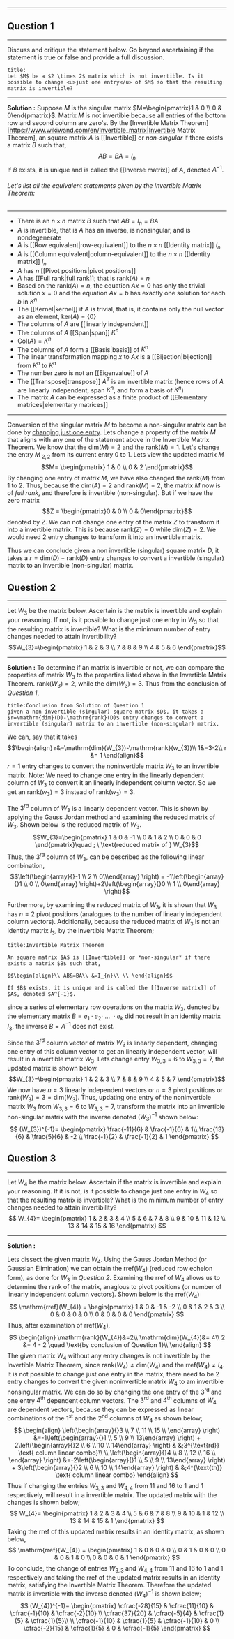 ***
## Question 1
***
Discuss and critique the statement below. Go beyond ascertaining if the statement is true or false and provide a full discussion.
```ad-note
title:
Let $M$ be a $2 \times 2$ matrix which is not invertible. Is it possible to change <u>just one entry</u> of $M$ so that the resulting matrix is invertible?
```
***
**Solution :**
Suppose $M$ is the singular matrix $M=\begin{pmatrix}1  & 0 \\ 0  & 0\end{pmatrix}$. Matrix $M$ is not invertible because all entries of the bottom row and second column are zero's. 
By the [Invertible Matrix Theorem][https://www.wikiwand.com/en/Invertible_matrix|Invertible Matrix Theorem], an square matrix $A$ is [[Invertible]] or *non-singular* if there exists a matrix $B$ such that,
$$AB=BA=I_{n}$$
If $B$ exists, it is unique and is called the [[Inverse matrix]] of $A$, denoted $A^{-1}$. 

###### Let's list all the equivalent statements given by the Invertible Matrix Theorem:
***
- There is an $n\times n$ matrix $B$ such that $AB = I_{n}=BA$
- $A$ is invertible, that is $A$ has an inverse, is nonsingular, and is nondegenerate
- $A$ is [[Row equivalent|row-equivalent]] to the $n\times n$ [[Identity matrix]] $I_{n}$
- $A$ is [[Column equivalent|column-equivalent]] to the $n\times n$ [[Identity matrix]] $I_{n}$
- $A$ has $n$ [[Pivot positions|pivot positions]] 
- $A$ has [[Full rank|full rank]]; that is $\mathrm{rank}(A)=n$ 
- Based on the $\mathrm{rank}(A)=n$, the equation $Ax=0$ has only the trivial solution $x=0$ and the equation $Ax=b$ has exactly one solution for each $b$ in $K^{n}$
- The [[Kernel|kernel]] if $A$ is trivial, that is, it contains only the null vector as an element, $\mathrm{ker}(A)=\{ 0 \}$ 
- The columns of $A$ are [[linearly independent]] 
- The columns of $A$ [[Span|span]] $K^{n}$
- $\mathrm{Col}(A)=K^{n}$ 
- The columns of $A$ form a [[Basis|basis]] of $K^{n}$
- The linear transformation mapping $x$ to $Ax$ is a [[Bijection|bijection]] from $K^{n}$ to $K^{n}$
- The number zero is not an [[Eigenvalue]] of $A$
- The [[Transpose|transpose]] $A^{T}$ is an invertible matrix (hence rows of $A$ are linearly independent, span $K^{n}$, and form a basis of $K^{n}$)
- The matrix $A$ can be expressed as a finite product of [[Elementary matrices|elementary matrices]] 
***
Conversion of the singular matrix $M$ to become a non-singular matrix can be done by <u>changing just one entry</u>. Lets change a property of the matrix $M$ that aligns with any one of the statement above in the Invertible Matrix Theorem.  We know that the $\mathrm{dim}(M)=2$ and the $\mathrm{rank}(M) = 1$. Let's change the entry $M_{ \ 2,2}$ from its current entry $0$ to $1$.
Lets view the updated matrix $M$
$$M= \begin{pmatrix}
1 & 0 \\
0  & 2
\end{pmatrix}$$
By changing one entry of matrix $M$, we have also changed the $\mathrm{rank}(M)$ from $1$ to $2$. Thus, because the $\mathrm{dim}(A)=2$ and $\mathrm{rank}(M)=2$, the matrix $M$ now is of *full rank*, and therefore is invertible (non-singular). 
But if we have the zero matrix $$Z = \begin{pmatrix}0 & 0 \\ 0 & 0\end{pmatrix}$$denoted by $Z$. 
We can not change one entry of the matrix $Z$ to transform it into a invertible matrix. This is because $\mathrm{rank}(Z)=0$ while $\mathrm{dim}(Z)=2$. We would need $2$ entry changes to transform it into an invertible matrix.

Thus we can conclude given a non invertible (singular) square matrix $D$, it takes a $r=\mathrm{dim}(D)-\mathrm{rank}(D)$ entry changes to convert a invertible (singular) matrix to an invertible (non-singular) matrix. 

## Question 2 
***
Let $W_{3}$ be the matrix below. Ascertain is the matrix is invertible and explain your reasoning. If not, is it possible to change just one entry in $W_{3}$ so that the resulting matrix is invertible? What is the minimum number of entry changes needed to attain invertibility?
$$W_{3}=\begin{pmatrix}
1 & 2 & 3 \\
7 & 8 & 9 \\
4 & 5 & 6
\end{pmatrix}$$
***
**Solution :**
To determine if an matrix is invertible or not, we can compare the properties of matrix $W_{3}$ to the properties listed above in the Invertible Matrix Theorem. $\mathrm{rank}(W_{3})=2$, while the $\mathrm{dim}(W_{3})=3$. Thus from the conclusion of *Question 1*,
```ad-note
title:Conclusion from Solution of Question 1
given a non invertible (singular) square matrix $D$, it takes a $r=\mathrm{dim}(D)-\mathrm{rank}(D)$ entry changes to convert a invertible (singular) matrix to an invertible (non-singular) matrix. 
```
We can, say that it takes 
$$\begin{align}
r&=\mathrm{dim}(W_{3})-\mathrm{rank}(w_{3})\\
1&=3-2\\
r &= 1
\end{align}$$
$r=1$ entry changes to convert the noninvertible matrix $W_{3}$ to an invertible matrix. 
Note: We need to change  one entry in the linearly dependent column of $W_{3}$ to convert it an linearly independent column vector. So we get an $\mathrm{rank}(w_{3})=3$ instead of $\mathrm{rank}(w_{3})=3$. 

The $3^{\text{rd}}$ column of $W_{3}$ is a linearly dependent vector. This is shown by applying the Gauss Jordan method and examining the reduced matrix of $W_{3}$. Shown below is the reduced matrix of $W_{3}$.
$$W_{3}=\begin{pmatrix}
1 & 0  & -1 \\
0 & 1 & 2 \\
0 & 0 & 0
\end{pmatrix}\quad ; \ \text{reduced matrix of } W_{3}$$
Thus, the $3^{\text{rd}}$ column of $W_{3}$, can be described as the following linear combination,
$$\left(\begin{array}{}-1 \\ 2 \\ 0\\\end{array} \right) = -1\left(\begin{array}{}1 \\ 0 \\ 0\end{array} \right)+2\left(\begin{array}{}0 \\ 1 \\ 0\end{array} \right)$$

Furthermore, by examining the reduced matrix of $W_{3}$,  it is shown that $W_{3}$ has $n=2$ pivot positions (analogues to the number of linearly independent column vectors). Additionally, because the reduced matrix of $W_{3}$ is not an Identity matrix $I_{3}$, by the Invertible Matrix Theorem; 

```ad-note
title:Invertible Matrix Theorem

An square matrix $A$ is [[Invertible]] or *non-singular* if there exists a matrix $B$ such that,

$$\begin{align}\\ AB&=BA\\ &=I_{n}\\ \\ \end{align}$$

If $B$ exists, it is unique and is called the [[Inverse matrix]] of $A$, denoted $A^{-1}$. 
```

since a series of elementary row operations on the matrix $W_{3}$, denoted by the elementary matrix $B =  e_{1}\cdot e_{2}\cdot \  \dots \ \cdot  e_{k}$  did not result in an identity matrix $I_{3}$, the inverse $B=A^{-1}$ does not exist. 

Since the $3^{\text{rd}}$ column vector of matrix $W_{3}$ is linearly dependent, changing one entry of this column vector to get an linearly independent vector, will result in a invertible matrix $W_{3}$. 
Lets change entry $W_{3,3}=6$ to $W_{3,3} = 7$, the updated matrix is shown below. 
$$W_{3}=\begin{pmatrix}
1 & 2 & 3 \\
7 & 8 & 9 \\
4 & 5 & 7
\end{pmatrix}$$ 
We now have $n=3$ linearly independent vectors or $n=3$ pivot positions or $\mathrm{rank}(W_{3})=3=\mathrm{dim}(W_{3})$. 
Thus, updating one entry of the noninvertible matrix $W_{3}$ from $W_{3,3}=6$ to $W_{3,3}=7$, transform the matrix into an invertible non-singular matrix with the inverse denoted $(W_{3})^{-1}$ shown below:
$$
(W_{3})^{-1}=
\begin{pmatrix}
\frac{-11}{6} & \frac{-1}{6} & 1\\
\frac{13}{6} & \frac{5}{6} & -2 \\
\frac{-1}{2} & \frac{-1}{2} & 1
\end{pmatrix}
$$

## Question 3
***
Let $W_{4}$ be the matrix below. Ascertain if the matrix is invertible and explain your reasoning. If it is not, is it possible to change just one entry in $W_{4}$ so that the resulting matrix is invertible? What is the minimum number of entry changes needed to attain invertibility? 
$$
W_{4}=
\begin{pmatrix}
1 & 2 & 3 & 4 \\
5 & 6 & 7 & 8 \\
9 & 10 & 11 & 12 \\
13 & 14 & 15 & 16
\end{pmatrix}
$$
***
**Solution :**

Lets dissect the given matrix $W_{4}$.
Using the 
Gauss Jordan Method (or Gaussian Elimination) we can obtain the $\mathrm{rref}(W_{4})$ (reduced row echelon form), as done for $W_{3}$ in *Question 2*. Examining the $\mathrm{rref}$ of $W_{4}$ allows us to determine the $\mathrm{rank}$ of the matrix, anaglous to pivot positions (or number of linearly independent column vectors). Shown below is the $\mathrm{rref}(W_{4})$ 
$$
\mathrm{rref}(W_{4}) =
\begin{pmatrix}
1  &  0  &  -1  &  -2 \\
0  &  1  &  2  &  3 \\
0  &  0  &  0  &  0 \\
0  &  0  & 0  & 0 
\end{pmatrix}
$$
Thus, after examination of $\mathrm{rref}(W_{4})$, 
$$
\begin{align}
\mathrm{rank}(W_{4})&=2\\
\mathrm{dim}(W_{4})&= 4\\
2 &= 4 - 2 \quad \text{by conclusion of Question 1}\\
\end{align}
$$
The given matrix $W_{4}$ without any entry changes is not invertible by the Invertible Matrix Theorem, since $\mathrm{rank}(W_{4})\neq \mathrm{dim}(W_{4})$ and the $\mathrm{rref}(W_{4})\neq I_{4}$.  
It is not possible to change just one entry in the matrix, there need to be $2$ entry changes to convert the given noninvertible matrix $W_{4}$ to am invertible nonsingular matrix.
We can do so by changing the one entry of the $3^{\text{rd}}$ and one entry $4^{\text{th}}$ dependent column vectors. The  $3^{\text{rd}}$ and $4^{\text{th}}$ columns of $W_{4}$ are dependent vectors, because they can be expressed as linear combinations of the $1^{\text{st}}$ and the $2^{\text{nd}}$ columns of $W_{4}$ as shown below;
$$
\begin{align}
\left(\begin{array}{}3  \\
7 \\
11 \\
15 \\
\end{array} \right)
&=-1\left(\begin{array}{}1 \\
5 \\
9 \\
13\end{array} \right) + 2\left(\begin{array}{}2 \\
6 \\
10 \\
14\end{array} \right)
 & &;3^{\text{rd}} \text{ column linear combo}\\
\\
 \left(\begin{array}{}4  \\
8 \\
12 \\
16 \\
\end{array} \right)
&=-2\left(\begin{array}{}1 \\
5 \\
9 \\
13\end{array} \right) + 3\left(\begin{array}{}2 \\
6 \\
10 \\
14\end{array} \right)
 & &;4^{\text{th}} \text{ column linear combo}
\end{align}
$$
Thus if changing the entries $W_{3,3}$ and $W_{4,4}$ from $11$ and $16$ to $1$ and $1$ respectively, will result in a invertible matrix. The updated matrix with the changes is shown below;
$$
W_{4}=
\begin{pmatrix}
1 & 2 & 3 & 4 \\
5 & 6 & 7 & 8 \\
9 & 10 & 1 & 12 \\
13 & 14 & 15 & 1
\end{pmatrix}
$$
Taking the $\mathrm{rref}$ of this updated matrix results in an identity matrix, as shown below, 
$$
\mathrm{rref}(W_{4}) = 
\begin{pmatrix}
1  & 0  &  0  & 0 \\
0  &  1  & 0  &  0 \\
0  &  0  &  1  &  0 \\
0 & 0  &  0  & 1
\end{pmatrix}
$$
To conclude, the change of entries $W_{3,3}$ and $W_{4,4}$ from $11$ and $16$ to $1$ and $1$ respectively and taking the $\mathrm{rref}$ of the updated matrix results in an identity matrix, satisfying the Invertible Matrix Theorem. Therefore the updated matrix is invertible with the inverse denoted $(W_{4})^{-1}$ is shown below;
$$
(W_{4})^{-1}=
\begin{pmatrix}
\cfrac{-28}{15} & \cfrac{11}{10} & \cfrac{-1}{10} & \cfrac{-2}{10} \\
\cfrac{37}{20} & \cfrac{-5}{4} & \cfrac{1}{5} & \cfrac{1}{5}\\ \\
\cfrac{-1}{10} & \cfrac{1}{5} & \cfrac{-1}{10} & 0 \\
\cfrac{-2}{15} & \cfrac{1}{5} & 0 & \cfrac{-1}{5}
\end{pmatrix}
$$